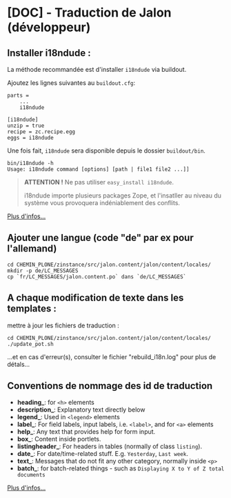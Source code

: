 # [DOC] - Traduction de Jalon (développeur)

## Installer i18ndude :
La méthode recommandée est d'installer `i18ndude` via buildout.

Ajoutez les lignes suivantes au `buildout.cfg`:

	parts =
	    ...
	    i18ndude

	[i18ndude]
	unzip = true
	recipe = zc.recipe.egg
	eggs = i18ndude

Une fois fait, `i18ndude` sera disponible depuis le dossier `buildout/bin`.

	bin/i18ndude -h
	Usage: i18ndude command [options] [path | file1 file2 ...]]

> **ATTENTION !** Ne pas utiliser `easy_install i18ndude`.
>
> i18ndude importe plusieurs packages Zope, et l'insatller au niveau du système vous provoquera indéniablement des conflits.

[Plus d'infos...](http://docs.plone.org/develop/plone/i18n/internationalisation.html#installing-i18ndude)


## Ajouter une langue (code "de" par ex pour l'allemand)
	cd CHEMIN_PLONE/zinstance/src/jalon.content/jalon/content/locales/
	mkdir -p de/LC_MESSAGES
	cp `fr/LC_MESSAGES/jalon.content.po` dans `de/LC_MESSAGES`

## A chaque modification de texte dans les templates :

mettre à jour les fichiers de traduction :

	cd CHEMIN_PLONE/zinstance/src/jalon.content/jalon/content/locales/
	./update_pot.sh

...et en cas d'erreur(s), consulter le fichier "rebuild_i18n.log" pour plus de détals...

## Conventions de nommage des id de traduction
* **heading_**: for `<h>` elements
* **description_**: Explanatory text directly below
* **legend_**: Used in `<legend>` elements
* **label_**: For field labels, input labels, i.e. `<label>`, and for `<a>` elements
* **help_**: Any text that provides help for form input.
* **box_**: Content inside portlets.
* **listingheader_**: For headers in tables (normally of class `listing`).
* **date_**: For date/time-related stuff. E.g. `Yesterday`, `Last week`.
* **text_**: Messages that do not fit any other category, normally inside `<p>`
* **batch_**: for batch-related things - such as `Displaying X to Y of Z total documents`

[Plus d'infos...](http://docs.plone.org/develop/plone/i18n/internationalisation.html)